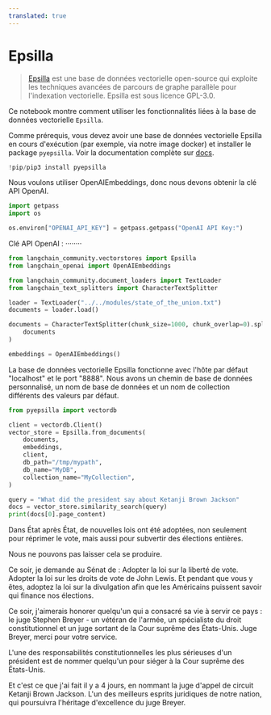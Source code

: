 ```yaml
---
translated: true
---
```


# Epsilla

>[Epsilla](https://www.epsilla.com) est une base de données vectorielle open-source qui exploite les techniques avancées de parcours de graphe parallèle pour l'indexation vectorielle. Epsilla est sous licence GPL-3.0.

Ce notebook montre comment utiliser les fonctionnalités liées à la base de données vectorielle `Epsilla`.

Comme prérequis, vous devez avoir une base de données vectorielle Epsilla en cours d'exécution (par exemple, via notre image docker) et installer le package ``pyepsilla``. Voir la documentation complète sur [docs](https://epsilla-inc.gitbook.io/epsilladb/quick-start).

```python
!pip/pip3 install pyepsilla
```

Nous voulons utiliser OpenAIEmbeddings, donc nous devons obtenir la clé API OpenAI.

```python
import getpass
import os

os.environ["OPENAI_API_KEY"] = getpass.getpass("OpenAI API Key:")
```

Clé API OpenAI : ········

```python
from langchain_community.vectorstores import Epsilla
from langchain_openai import OpenAIEmbeddings
```

```python
from langchain_community.document_loaders import TextLoader
from langchain_text_splitters import CharacterTextSplitter

loader = TextLoader("../../modules/state_of_the_union.txt")
documents = loader.load()

documents = CharacterTextSplitter(chunk_size=1000, chunk_overlap=0).split_documents(
    documents
)

embeddings = OpenAIEmbeddings()
```

La base de données vectorielle Epsilla fonctionne avec l'hôte par défaut "localhost" et le port "8888". Nous avons un chemin de base de données personnalisé, un nom de base de données et un nom de collection différents des valeurs par défaut.

```python
from pyepsilla import vectordb

client = vectordb.Client()
vector_store = Epsilla.from_documents(
    documents,
    embeddings,
    client,
    db_path="/tmp/mypath",
    db_name="MyDB",
    collection_name="MyCollection",
)
```

```python
query = "What did the president say about Ketanji Brown Jackson"
docs = vector_store.similarity_search(query)
print(docs[0].page_content)
```

Dans État après État, de nouvelles lois ont été adoptées, non seulement pour réprimer le vote, mais aussi pour subvertir des élections entières.

Nous ne pouvons pas laisser cela se produire.

Ce soir, je demande au Sénat de : Adopter la loi sur la liberté de vote. Adopter la loi sur les droits de vote de John Lewis. Et pendant que vous y êtes, adoptez la loi sur la divulgation afin que les Américains puissent savoir qui finance nos élections.

Ce soir, j'aimerais honorer quelqu'un qui a consacré sa vie à servir ce pays : le juge Stephen Breyer - un vétéran de l'armée, un spécialiste du droit constitutionnel et un juge sortant de la Cour suprême des États-Unis. Juge Breyer, merci pour votre service.

L'une des responsabilités constitutionnelles les plus sérieuses d'un président est de nommer quelqu'un pour siéger à la Cour suprême des États-Unis.

Et c'est ce que j'ai fait il y a 4 jours, en nommant la juge d'appel de circuit Ketanji Brown Jackson. L'un des meilleurs esprits juridiques de notre nation, qui poursuivra l'héritage d'excellence du juge Breyer.

